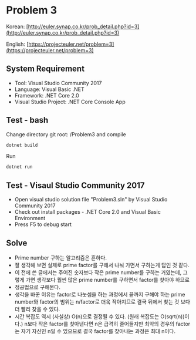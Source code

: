 # Problem 3

Korean: [http://euler.synap.co.kr/prob_detail.php?id=3](http://euler.synap.co.kr/prob_detail.php?id=3)

English: [https://projecteuler.net/problem=3](https://projecteuler.net/problem=3)

## System Requirement

- Tool: Visual Studio Community 2017
- Language: Visual Basic .NET
- Framework: .NET Core 2.0
- Visual Studio Project: .NET Core Console App

## Test - bash

Change directory git root: /Problem3
and compile

```bash
dotnet build
```

Run

```bash
dotnet run
```

## Test - Visaul Studio Community 2017

- Open visual studio solution file "Problem3.sln" by Visual Studio Community 2017
- Check out install packages - .NET Core 2.0 and Visual Basic Environment
- Press F5 to debug start

## Solve

- Prime number 구하는 알고리즘은 흔하다.
- 잘 생각해 보면 실제로 prime factor를 구해서 나눠 가면서 구하는게 답인 것 같다.
- 이 전에 쓴 글에서는 주어진 숫자보다 작은 prime number를 구하는 거였는데, 그렇게 가면 생각보다 훨씬 많은 prime number를 구하면서 factor를 찾아야 하므로
- 정공법으로 구해본다.
- 생각을 바꾼 이유는 factor로 나눗셈을 하는 과정에서 끝까지 구해야 하는 prime number와 factor의 범위는 n/factor로 더욱 작아지므로 결국 뒤에서 찾는 것 보다 더 빨리 찾을 수 있다.
- 시간 복잡도 역시 (사실상) O(n)으로 결정될 수 있다. (원래 복잡도는 O(sqrt(n))이다.) n보다 작은 factor를 찾아낸다면 n은 급격히 줄어들지만 최악의 경우의 factor는 자기 자신인 n일 수 있으므로 결국 factor를 찾아내는 과정은 최대 n이다.